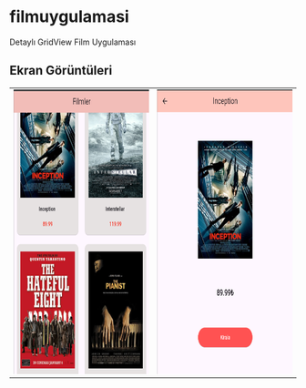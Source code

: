 # filmuygulamasi


Detaylı GridView Film Uygulaması

## Ekran Görüntüleri

<table>
  <tr>
    <td>
      <img src="https://github.com/GurbetKasbas/FilmlerUygulamasi/blob/master/assets/images/readme1.png" width="350" height="500" />
    </td>
    <td>
      <img src="https://github.com/GurbetKasbas/FilmlerUygulamasi/blob/master/assets/images/readme2.png" width="350" height="500" />
    </td>
  </tr>
</table>


